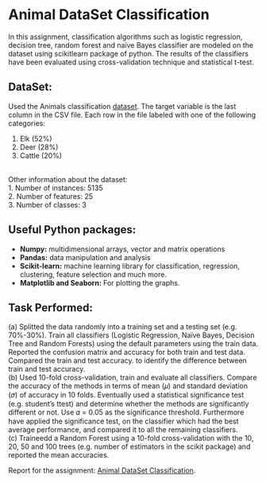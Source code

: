 # Animal DataSet Classification

In this assignment, classification algorithms such as logistic regression, decision tree, random forest and naïve Bayes classifier are modeled on the dataset using scikitlearn package of python. The results of the classifiers have been evaluated using cross-validation technique and statistical t-test.

DataSet:
--------

Used the Animals classification [dataset](https://www.fs.fed.us/pnw/starkey/). The target variable is the last column in the
CSV file. Each row in the file labeled with one of the following categories:
1. Elk (52%)
2. Deer (28%)
3. Cattle (20%)
<br />
Other information about the dataset:<br />
1. Number of instances: 5135 <br />
2. Number of features: 25 <br />
3. Number of classes: 3 
<br />

Useful Python packages:
-----------------------
* **Numpy:** multidimensional arrays, vector and matrix operations
* **Pandas:** data manipulation and analysis
* **Scikit-learn:** machine learning library for classification, regression, clustering, feature selection and much more.
* **Matplotlib and Seaborn:** For plotting the graphs.

Task Performed:
---------------
(a) Splitted the data randomly into a training set and a testing set (e.g. 70%-30%). Train all
classifiers (Logistic Regression, Naïve Bayes, Decision Tree and Random Forests)
using the default parameters using the train data. Reported the confusion matrix and
accuracy for both train and test data. Compared the train and test accuracy. to identify the
difference between train and test accuracy. <br />
(b) Used 10-fold cross-validation, train and evaluate all classifiers. Compare the
accuracy of the methods in terms of mean (𝜇) and standard deviation (𝜎) of
accuracy in 10 folds. Eventually used a statistical significance test (e.g. student’s ttest)
and determine whether the methods are significantly different or not. Use 𝛼 =
0.05 as the significance threshold. Furthermore have applied the significance test, on the
classifier which had the best average performance, and compared it to all the remaining
classifiers.<br />
(c) Traineedd a Random Forest using a 10-fold cross-validation with the 10, 20, 50 and 100
trees (e.g. number of estimators in the scikit package) and reported the mean
accuracies.

Report for the assignment: [Animal DataSet Classification](https://github.com/dalalbhargav07/Dalhousie---Machine-Learning-with-Big-Data/blob/master/Assignment%201%20-%20Animal%20Dataset%20Classification/A1_BhargavDalal_B0785773.pdf).
